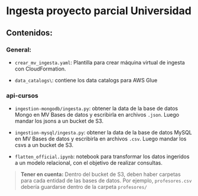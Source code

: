 # Ingesta proyecto parcial Universidad

## Contenidos:

### General:

- `crear_mv_ingesta.yaml`: Plantilla para crear máquina virtual de ingesta con CloudFormation.

- `data_catalogs\`: contiene los data catalogs para AWS Glue

### api-cursos
    
- `ingestion-mongodb/ingesta.py`: obtener la data de la base de datos Mongo en MV Bases de datos y escribirla en archivos `.json`. Luego mandar los jsons a un bucket de S3.

- `ingestion-mysql/ingesta.py`: obtener la data de la base de datos MySQL en MV Bases de datos y escribirla en archivos `.csv`. Luego mandar los csvs a un bucket de S3.

- `flatten_official.ipynb`: notebook para transformar los datos ingeridos a un modelo relacional, con el objetivo de realizar consultas. 

> **Tener en cuenta:** Dentro del bucket de S3, deben haber carpetas para cada entidad de las bases de datos. Por ejemplo, `profesores.csv` debería guardarse dentro de la carpeta `profesores/`